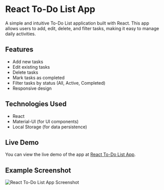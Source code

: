 # React To-Do List App

A simple and intuitive To-Do List application built with React. This app allows users to add, edit, delete, and filter tasks, making it easy to manage daily activities.

## Features

- Add new tasks
- Edit existing tasks
- Delete tasks
- Mark tasks as completed
- Filter tasks by status (All, Active, Completed)
- Responsive design

## Technologies Used

- React
- Material-UI (for UI components)
- Local Storage (for data persistence)

## Live Demo

You can view the live demo of the app at [React To-Do List App](https://samuelson777.github.io/React-ToDo-List-App/).

## Example Screenshot
![React To-Do List App Screenshot](https://github.com/user-attachments/assets/683e2787-ee38-4955-a64b-99e46c9e0d16)
